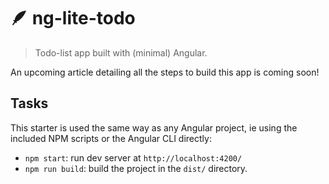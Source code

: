 # 🪶 ng-lite-todo

> Todo-list app built with (minimal) Angular.

An upcoming article detailing all the steps to build this app is coming soon!

<!-- See this [dev.to article](WIP) to see all details about how this app was created. -->

## Tasks

This starter is used the same way as any Angular project, ie using the included NPM scripts or the Angular CLI directly:

- `npm start`: run dev server at `http://localhost:4200/`
- `npm run build`: build the project in the `dist/` directory.
